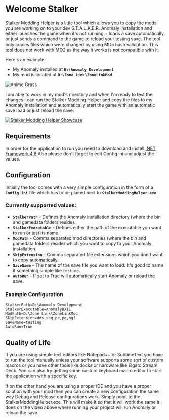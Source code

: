 # Welcome Stalker

Stalker Modding Helper is a little tool which allows you to copy the mods you are working on to your dev S.T.A.L.K.E.R. Anomaly installation and either launches the game when it's not running + loads a save automatically or just sends a command to the game to reload your testing save. The tool only copies files which were changed by using MD5 hash validation. This tool does not work with MO2 as the way it works is not compatible with it.

Here's an example:
- My Anomaly installed at **`D:\Anomaly Development`**
- My mod is located at **`D:\Zone Link\ZoneLinkMod`**

![Anime Grass](https://i.imgur.com/Nd7NYDs.png)

I am able to work in my mod's directory and when I'm ready to test the changes I can run the Stalker Modding Helper and copy the files to my Anomaly installation and automatically start the game with an automatic save load or just reload the save:

[![Stalker Modding Helper Showcase](https://img.youtube.com/vi/8EUCIZlSeWg/0.jpg)](https://www.youtube.com/watch?v=8EUCIZlSeWg)

## Requirements

In order for the application to run you need to download and install [.NET Framework 4.8](https://dotnet.microsoft.com/en-us/download/dotnet-framework/thank-you/net48-web-installer)
Also please don't forget to edit Config.ini and adjust the values.

## Configuration

Initially the tool comes with a very simple configuration in the form of a **`Config.ini`** file which has to be placed next to **`StalkerModdingHelper.exe`**

### Currently supported values:
- **`StalkerPath`** - Defines the Anomaly installation directory (where the bin and gamedata folders reside). 
- **`StalkerExecutable`** - Defines either the path of the executable you want to run or just its name.
- **`ModPath`** - Comma separated mod directories (where the bin and gamedata folders reside) which you want to copy to your Anomaly installation.
- **`SkipExtension`** - Comma separated file extensions which you don't want to copy automatically.
- **`SaveName`** - The name of the save file you want to load. It's good to name it something simple like `testing`.
- **`AutoRun`** - If set to True will automatically start Anomaly or reload the save.

### Example Configuration
```
StalkerPath=D:\Anomaly Development
StalkerExecutable=AnomalyDX11
ModPath=D:\Zone Link\ZoneLinkMod
SkipExtension=dds,seq,pe,pg,ogf
SaveName=testing
AutoRun=True
```

## Quality of Life

If you are using simple text editors like Notepad++ or SublimeText you have to run the tool manually unless your software supports some sort of custom macros or you have other tools like docks or hardware like Elgato Stream Deck. You can also try getting some custom keyboard macro editor to start the application with a specific key.

If on the other hand you are using a proper IDE and you have a proper solution with your mod then you can create a new configuration the same way Debug and Release configurations work. Simply point to the StalkerModdingHelper.exe. This will make it so that it will work the same it does on the video above where running your project will run Anomaly or reload the save.
